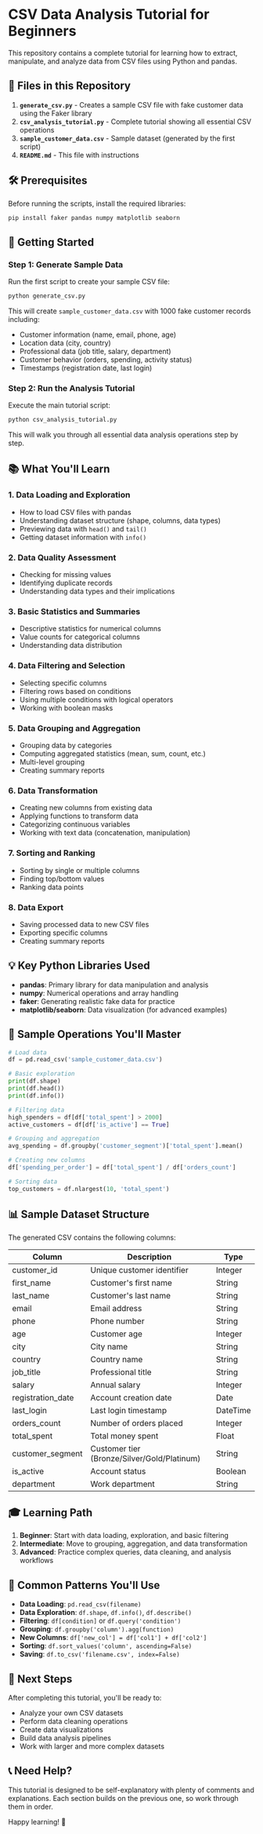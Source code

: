 # CSV Data Analysis Tutorial for Beginners

This repository contains a complete tutorial for learning how to extract, manipulate, and analyze data from CSV files using Python and pandas.

## 📁 Files in this Repository

1. **`generate_csv.py`** - Creates a sample CSV file with fake customer data using the Faker library
2. **`csv_analysis_tutorial.py`** - Complete tutorial showing all essential CSV operations
3. **`sample_customer_data.csv`** - Sample dataset (generated by the first script)
4. **`README.md`** - This file with instructions

## 🛠️ Prerequisites

Before running the scripts, install the required libraries:

```bash
pip install faker pandas numpy matplotlib seaborn
```

## 🚀 Getting Started

### Step 1: Generate Sample Data
Run the first script to create your sample CSV file:

```bash
python generate_csv.py
```

This will create `sample_customer_data.csv` with 1000 fake customer records including:
- Customer information (name, email, phone, age)
- Location data (city, country)
- Professional data (job title, salary, department)
- Customer behavior (orders, spending, activity status)
- Timestamps (registration date, last login)

### Step 2: Run the Analysis Tutorial
Execute the main tutorial script:

```bash
python csv_analysis_tutorial.py
```

This will walk you through all essential data analysis operations step by step.

## 📚 What You'll Learn

### 1. **Data Loading and Exploration**
- How to load CSV files with pandas
- Understanding dataset structure (shape, columns, data types)
- Previewing data with `head()` and `tail()`
- Getting dataset information with `info()`

### 2. **Data Quality Assessment**
- Checking for missing values
- Identifying duplicate records
- Understanding data types and their implications

### 3. **Basic Statistics and Summaries**
- Descriptive statistics for numerical columns
- Value counts for categorical columns
- Understanding data distribution

### 4. **Data Filtering and Selection**
- Selecting specific columns
- Filtering rows based on conditions
- Using multiple conditions with logical operators
- Working with boolean masks

### 5. **Data Grouping and Aggregation**
- Grouping data by categories
- Computing aggregated statistics (mean, sum, count, etc.)
- Multi-level grouping
- Creating summary reports

### 6. **Data Transformation**
- Creating new columns from existing data
- Applying functions to transform data
- Categorizing continuous variables
- Working with text data (concatenation, manipulation)

### 7. **Sorting and Ranking**
- Sorting by single or multiple columns
- Finding top/bottom values
- Ranking data points

### 8. **Data Export**
- Saving processed data to new CSV files
- Exporting specific columns
- Creating summary reports

## 💡 Key Python Libraries Used

- **pandas**: Primary library for data manipulation and analysis
- **numpy**: Numerical operations and array handling
- **faker**: Generating realistic fake data for practice
- **matplotlib/seaborn**: Data visualization (for advanced examples)

## 🎯 Sample Operations You'll Master

```python
# Load data
df = pd.read_csv('sample_customer_data.csv')

# Basic exploration
print(df.shape)
print(df.head())
print(df.info())

# Filtering data
high_spenders = df[df['total_spent'] > 2000]
active_customers = df[df['is_active'] == True]

# Grouping and aggregation
avg_spending = df.groupby('customer_segment')['total_spent'].mean()

# Creating new columns
df['spending_per_order'] = df['total_spent'] / df['orders_count']

# Sorting data
top_customers = df.nlargest(10, 'total_spent')
```

## 📊 Sample Dataset Structure

The generated CSV contains the following columns:

| Column | Description | Type |
|--------|-------------|------|
| customer_id | Unique customer identifier | Integer |
| first_name | Customer's first name | String |
| last_name | Customer's last name | String |
| email | Email address | String |
| phone | Phone number | String |
| age | Customer age | Integer |
| city | City name | String |
| country | Country name | String |
| job_title | Professional title | String |
| salary | Annual salary | Integer |
| registration_date | Account creation date | Date |
| last_login | Last login timestamp | DateTime |
| orders_count | Number of orders placed | Integer |
| total_spent | Total money spent | Float |
| customer_segment | Customer tier (Bronze/Silver/Gold/Platinum) | String |
| is_active | Account status | Boolean |
| department | Work department | String |

## 🎓 Learning Path

1. **Beginner**: Start with data loading, exploration, and basic filtering
2. **Intermediate**: Move to grouping, aggregation, and data transformation
3. **Advanced**: Practice complex queries, data cleaning, and analysis workflows

## 🔧 Common Patterns You'll Use

- **Data Loading**: `pd.read_csv(filename)`
- **Data Exploration**: `df.shape`, `df.info()`, `df.describe()`
- **Filtering**: `df[condition]` or `df.query('condition')`
- **Grouping**: `df.groupby('column').agg(function)`
- **New Columns**: `df['new_col'] = df['col1'] + df['col2']`
- **Sorting**: `df.sort_values('column', ascending=False)`
- **Saving**: `df.to_csv('filename.csv', index=False)`

## 🌟 Next Steps

After completing this tutorial, you'll be ready to:
- Analyze your own CSV datasets
- Perform data cleaning operations
- Create data visualizations
- Build data analysis pipelines
- Work with larger and more complex datasets

## 📞 Need Help?

This tutorial is designed to be self-explanatory with plenty of comments and explanations. Each section builds on the previous one, so work through them in order.

Happy learning! 🚀
